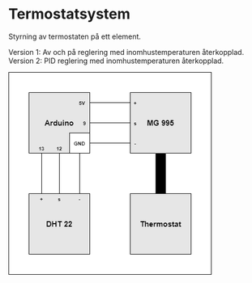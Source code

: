 # Termostatsystem  
Styrning av termostaten på ett element.  
  
Version 1: Av och på reglering med inomhustemperaturen återkopplad.  
Version 2: PID reglering med inomhustemperaturen återkopplad.   
  
![Kopplingsschema](https://github.com/TantDre/Termostatsystem/blob/master/Kopplingsschema.png?raw=true)
